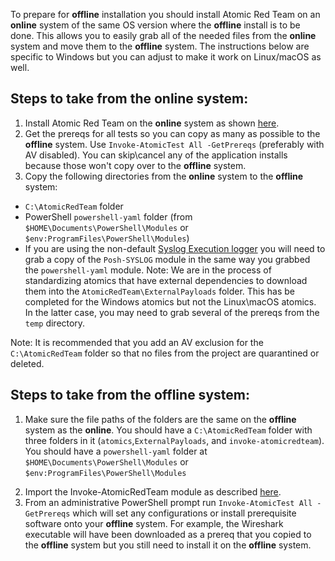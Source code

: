 To prepare for **offline** installation you should install Atomic Red Team on an **online** system of the same OS version where the **offline** install is to be done. This allows you to easily grab all of the needed files from the **online** system and move them to the **offline** system. The instructions below are specific to Windows but you can adjust to make it work on Linux/macOS as well.

## Steps to take from the **online** system:

1) Install Atomic Red Team on the **online** system as shown [here](https://github.com/redcanaryco/invoke-atomicredteam/wiki/Installing-Invoke-AtomicRedTeam#install-execution-framework-and-atomics-folder).
2) Get the prereqs for all tests so you can copy as many as possible to the **offline** system. Use `Invoke-AtomicTest All -GetPrereqs` (preferably with AV disabled). You can skip\cancel any of the application installs because those won't copy over to the **offline** system.
3) Copy the following directories from the **online** system to the **offline** system:
  * `C:\AtomicRedTeam` folder
  * PowerShell `powershell-yaml` folder (from `$HOME\Documents\PowerShell\Modules` or `$env:ProgramFiles\PowerShell\Modules`)
  * If you are using the non-default [Syslog Execution logger](https://github.com/redcanaryco/invoke-atomicredteam/wiki/Execution-Logging#syslog-logger) you will need to grab a copy of the `Posh-SYSLOG` module in the same way you grabbed the `powershell-yaml` module.
Note: We are in the process of standardizing atomics that have external dependencies to download them into the `AtomicRedTeam\ExternalPayloads` folder. This has be completed for the Windows atomics but not the Linux\macOS atomics. In the latter case, you may need to grab several of the prereqs from the `temp` directory.

Note: It is recommended that you add an AV exclusion for the `C:\AtomicRedTeam` folder so that no files from the project are quarantined or deleted.

## Steps to take from the **offline** system:

1.  Make sure the file paths of the folders are the same on the **offline** system as the **online**. You should have a `C:\AtomicRedTeam` folder with three folders in it (`atomics`,`ExternalPayloads`, and `invoke-atomicredteam`). You should have a `powershell-yaml` folder at `$HOME\Documents\PowerShell\Modules` or `$env:ProgramFiles\PowerShell\Modules`
2) Import the Invoke-AtomicRedTeam module as described [here](https://github.com/redcanaryco/invoke-atomicredteam/wiki/Import-the-Module).
3) From an administrative PowerShell prompt run `Invoke-AtomicTest All -GetPrereqs` which will set any configurations or install prerequisite software onto your **offline** system. For example, the Wireshark executable will have been downloaded as a prereq that you copied to the **offline** system but you still need to install it on the **offline** system.